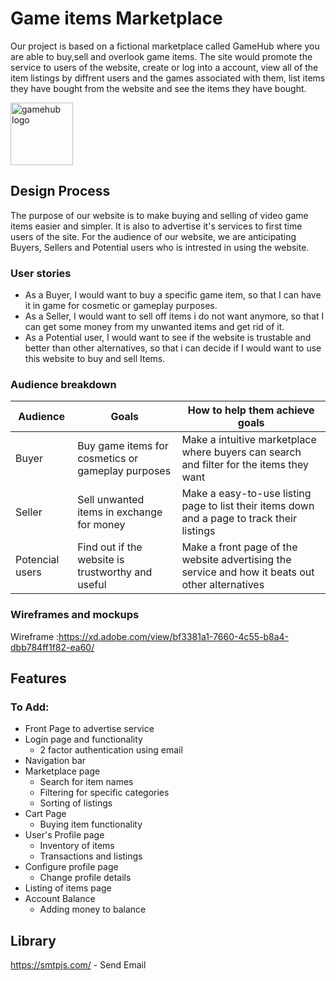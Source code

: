 # Game items Marketplace
Our project is based on a fictional marketplace called GameHub where you are able to buy,sell and overlook game items. The site would promote the service to users of the website, create or log into a account, view all of the item listings by diffrent users and the games associated with them, list items they have bought from the website and see the items they have bought.


<img src="https://user-images.githubusercontent.com/116868179/213856169-7f033e52-cf92-424e-a7bf-3637bc06c36d.png" alt="gamehub logo" width=100px heigh=100px align="center">

## Design Process
The purpose of our website is to make buying and selling of video game items easier and simpler. It is also to advertise it's services to first time users of the site.
For the audience of our website, we are anticipating Buyers, Sellers and Potential users who is intrested in using the website.

### User stories
- As a Buyer, I would want to buy a specific game item, so that I can have it in game for cosmetic or gameplay purposes.
- As a Seller, I would want to sell off items i do not want anymore, so that I can get some money from my unwanted items and get rid of it.
- As a Potential user, I would want to see if the website is trustable and better than other alternatives, so that i can decide if I would want to use this website to buy and sell Items.

### Audience breakdown

| Audience | Goals | How to help them achieve goals |
| -------- | ----- | ----------- |
| Buyer | Buy game items for cosmetics or gameplay purposes | Make a intuitive marketplace where buyers can search and filter for the items they want |
| Seller | Sell unwanted items in exchange for money | Make a easy-to-use listing page to list their items down and a page to track their listings |
| Potencial users | Find out if the website is trustworthy and useful | Make a front page of the website advertising the service and how it beats out other alternatives |

### Wireframes and mockups

Wireframe :https://xd.adobe.com/view/bf3381a1-7660-4c55-b8a4-dbb784ff1f82-ea60/

## Features
### To Add:
- Front Page to advertise service
- Login page and functionality
  - 2 factor authentication using email
- Navigation bar
- Marketplace page 
  - Search for item names
  - Filtering for specific categories
  - Sorting of listings
- Cart Page
  - Buying item functionality
- User's Profile page
  - Inventory of items 
  - Transactions and listings
- Configure profile page
  - Change profile details
- Listing of items page
- Account Balance
  - Adding money to balance


## Library

https://smtpjs.com/ - Send Email
